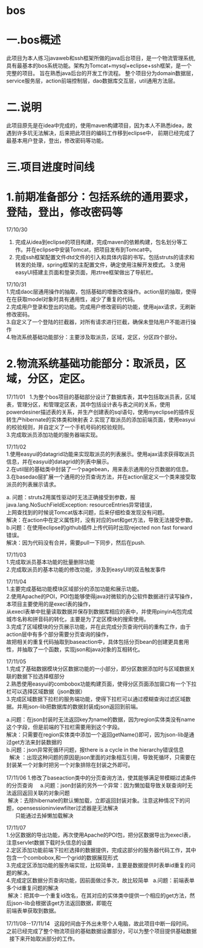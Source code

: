 # bos
一.bos概述
======
此项目为本人练习javaweb和ssh框架所做的java后台项目，是一个物流管理系统,具有最基本的bos系统功能。架构为Tomcat+mysql+eclipse+ssh框架，是一个完整的项目。
旨在熟悉java后台的开发工作流程。
整个项目分为domain数据层，service服务层，action前端控制层，dao数据库交互层，util通用方法层。

二.说明
=======
此项目原先是在idea中完成的，使用maven构建项目，因为本人不熟悉idea，故遇到许多坑无法解决，后来把此项目的编码工作移到eclipse中，
前期已经完成了最基本用户登录，登出，修改密码等功能。


三.项目进度时间线  
=======
1.前期准备部分：包括系统的通用要求，登陆，登出，修改密码等    
====
17/10/30
1. 完成从idea到eclipse的项目构建，完成maven的依赖构建，包名划分等工作。并在eclipse中安装Tomcat，把项目发布到Tomcat中。
2. 完成ssh框架配置文件dtd文件的引入和具体内容的书写。包括struts的请求和转发的处理，spring框架的主配置文件，确定使用注解开发模式。
 3.使用easyUI搭建主页面和登录页面，用ztree框架做出了导航栏。  
 
17/10/31     
1.完成daoc层通用操作的抽取，包括基础的增删改查操作。action层的抽取，使得在在获取model对象时具有通用性，减少了重复的代码。  
2.完成用户登录和登出的功能。完成用户修改密码的功能，使用ajax请求，无刷新修改密码。  
3.自定义了一个登陆的拦截器，对所有请求进行拦截，确保未登陆用户不能进行操作   
4.物流系统基础功能部分：主要涉及取派员，区域，定区，分区四个部分。     

2.物流系统基础功能部分：取派员，区域，分区，定区。
====
17/11/01  
1.为整个bos项目的基础部分设计了数据库表，其中包括取派员表，区域表，管理分区，和管理定区表，其中包括设计表与表之间的关系，使用  powerdesiner描述表的关系，并生产创建表的sql语句，使用myeclipse的插件反转生产hibernate的实体类和映射表
2.实现了取派员的添加前端页面，使用easyui的校验规则，并自定义了一个手机号码的校验规则。     
3.完成取派员添加功能的服务器端实现。     

 17/11/02    
 1.使用easyui的datagrid功能来实现取派员的列表展示。使用ajax请求获得取派员信息，并在easyui的datagrid的列表中展示。    
 2.在util层的基础类中封装了一个pagebean，用来表示通用的分页数据的信息。   
 3.在basedao层扩展一个通用的分页查询方法，并在action层定义一个类来接受取派员的列表展示请求。   
 
a. 问题：struts2用属性驱动时无法正确接受到参数，报java.lang.NoSuchFieldException: resourceEntries异常错误，  
上网查找到的时候说Tomcat版本问题，后来仔细检查发现没有问题。  
 解决：在action中在定义属性时，没有对应的set和get方法，导致无法接受参数。   
 b.问题：在使用eclipse的github插件上传代码时出现rejected non fast forward错误。     
   解决：因为代码没有合并，需要pull一下同步，然后在push.     
 
17/11/03    
1.完成取派员基本功能的批量删除功能     
2.完成取派员的基本功能的修改功能，涉及到easyUI的双击触发事件

17/11/04    
 1.主要完成基础功能模块区域部分的添加功能和展示功能。    
 2.使用Apache的POI，POI包能够使得java对微软的办公软件数据进行读写操作，本项目主要使用的是execl表的操作，   
 从execl表单中批量读取数据并保存到数据库相应的表中，并使用pinyin4j包完成城市名称和拼音码的转化，主要是为了定区模块的搜索使用。      
 3.完成了区域模块的分页展示功能，并在此完成分页查询代码的重构工作，由于action层中有多个部分需要分页查询的操作，   
 故把相关的重复代码抽取到baseaction中，具体包括分页bean的创建更具套用性，并抽取了一个函数，实现json和java对象的互相转化。   
    
 17/11/05    
 1.完成了基础数据模块分区数据功能的一小部分，即分区数据添加时与区域数据关联的数据下拉选择框部分  
 2.熟悉使用easyui的combobox功能构建页面，使得分区页面添加窗口有一个下拉栏可以选择区域数据（json数据）  
 3.完成区域数据下拉栏的服务端功能，使得下拉栏可以通过模糊查询过滤区域数据。并用json-lib把数据库的数据封装成json返回到前端。   
 
 a.问题：在json封装时无法返回key为name的数据，因为region实体类没有name这个字段，但是前端的下拉栏需要用到这个字段。  
   解决：只需要在region实体类中添加一个返回getName()即可，因为json-lib是通过get方法来封装数据的   
 b.问题：json异常死循环问题，报there is a cycle in the hierarchy错误信息    
   解决 ：出现这种问题的原因是json里面的对象相互引用，导致死循环，只需要在封装某一个对象时把另一个对象排除在封装之外即可。   
     
 17/11/06
 1.修改了baseaction类中的分页查询方法，使其能够满足带模糊过滤条件的分页查询    
a.问题：json封装的另外一个异常：因为懒加载导致关联查询时无法返回返回关联的对象问题    
  解决：去除hibernate的默认懒加载，立即返回封装对象。注意这种情况下的问题，opensessioninviewfilter过滤器是无法解决    
       只能通过去掉懒加载解决   
     
17/11/07    
1.分区数据的导出功能，再次使用Apache的POI包，把分区数据导出为execl表，注意servlet数据下载时头信息的设置   
2.定区添加功能前端下拉栏选择的数据提供，完成这部分的服务器代码工作，其中包含一个combobox,和一个grid的数据展现形式   
3.完成定区添加功能的服务端实现，比较简单，主要是数据提供时表单id重复的问题的解决。   
4.完成定区数据分页查询功能，因前面做过多次，故比较简单   
a.问题：前端表单多个id重复问题的解决   
  解决：把其中一个重复id改名，在其对应的实体类中提供一个相应的get方法，然后json-lib会根据该get方法返回数据，即能在    
  前端表单获取到数据。   
     
17/11/08--17/11/14   
这段时间由于外出未带个人电脑，故此项目中断一段时间。之前已经完成了整个物流项目的基础数据设置部分，可以为整个项目提供基础数据  
接下来开始取派部分的工作。
   
   
 
 

 
